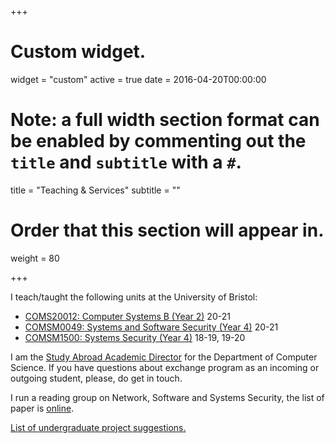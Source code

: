 +++
# Custom widget.
widget = "custom"
active = true
date = 2016-04-20T00:00:00

# Note: a full width section format can be enabled by commenting out the `title` and `subtitle` with a `#`.
title = "Teaching & Services"
subtitle = ""

# Order that this section will appear in.
weight = 80

+++

I teach/taught the following units at the University of Bristol:

- [COMS20012: Computer Systems B (Year 2)](https://www.bris.ac.uk/unit-programme-catalogue/UnitDetails.jsa?ayrCode=20%2F21&unitCode=COMS20012) 20-21
- [COMSM0049: Systems and Software Security (Year 4)](https://cs-uob.github.io/COMSM0049/) 20-21
- [COMSM1500: Systems Security (Year 4)](https://www.bris.ac.uk/unit-programme-catalogue/UnitDetails.jsa?ayrCode=19%2F20&unitCode=COMSM1500) 18-19, 19-20

I am the [Study Abroad Academic Director](http://www.bristol.ac.uk/global-opportunities/go-abroad/search/study-abroad-academic-directors/) for the Department of Computer Science.
If you have questions about exchange program as an incoming or outgoing student,
please, do get in touch.

I run a reading group on Network, Software and Systems Security, the list of paper is [online](https://docs.google.com/spreadsheets/d/e/2PACX-1vT_NtVCEAWlfGueLGHlr6jdGgdnCCjqy5ubKgFQ_GABmk3MMeblrJi9zuMiUtwQp679bxzFC9smoyBP/pubhtml).

[List of undergraduate project suggestions.](https://cs-uob.github.io/COMSM0049/projects/list.html#open-projects-sanjay-andor-thomas)
